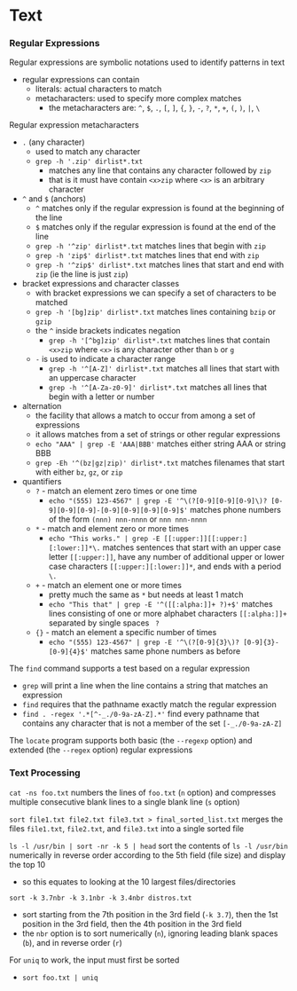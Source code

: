 # Text

### Regular Expressions
Regular expressions are symbolic notations used to identify patterns in text
* regular expressions can contain
  * literals: actual characters to match
  * metacharacters: used to specify more complex matches
    * the metacharacters are: `^`, `$`, `.`, `[`, `]`, `{`, `}`, `-`, `?`, `*`, `+`, `(`, `)`, `|`, `\`

Regular expression metacharacters
* `.` (any character)
  * used to match any character
  * `grep -h '.zip' dirlist*.txt`
    * matches any line that contains any character followed by `zip`
    * that is it must have contain `<x>zip` where `<x>` is an arbitrary character
* `^` and `$` (anchors)
  * `^` matches only if the regular expression is found at the beginning of the line
  * `$` matches only if the regular expression is found at the end of the line
  * `grep -h '^zip' dirlist*.txt` matches lines that begin with `zip`
  * `grep -h 'zip$' dirlist*.txt` matches lines that end with `zip`
  * `grep -h '^zip$' dirlist*.txt` matches lines that start and end with `zip` (ie the line is just `zip`)
* bracket expressions and character classes
  * with bracket expressions we can specify a set of characters to be matched
  * `grep -h '[bg]zip' dirlist*.txt` matches lines containing `bzip` or `gzip`
  * the `^` inside brackets indicates negation
    * `grep -h '[^bg]zip' dirlist*.txt` matches lines that contain `<x>zip` where `<x>` is any character other than `b` or `g`
  * `-` is used to indicate a character range
    * `grep -h '^[A-Z]' dirlist*.txt` matches all lines that start with an uppercase character
    * `grep -h '^[A-Za-z0-9]' dirlist*.txt` matches all lines that begin with a letter or number
* alternation
  * the facility that allows a match to occur from among a set of expressions
  * it allows matches from a set of strings or other regular expressions
  * `echo "AAA" | grep -E 'AAA|BBB'` matches either string AAA or string BBB
  * `grep -Eh '^(bz|gz|zip)' dirlist*.txt` matches filenames that start with either `bz`, `gz`, or `zip`
* quantifiers
  * `?` - match an element zero times or one time
    * `echo "(555) 123-4567" | grep -E '^\(?[0-9][0-9][0-9]\)? [0-9][0-9][0-9]-[0-9][0-9][0-9][0-9]$'` matches phone numbers of the form `(nnn) nnn-nnnn` or `nnn nnn-nnnn`
  * `*` - match and element zero or more times
    * `echo "This works." | grep -E [[:upper:]][[:upper:][:lower:]]*\.` matches sentences that start with an upper case letter `[[:upper:]]`, have any number of additional upper or lower case characters `[[:upper:][:lower:]]*`, and ends with a period `\.`
  * `+` - match an element one or more times
    * pretty much the same as `*` but needs at least 1 match
    * `echo "This that" | grep -E '^([[:alpha:]]+ ?)+$'` matches lines consisting of one or more alphabet characters `[[:alpha:]]+` separated by single spaces ` ?`
  * `{}` - match an element a specific number of times
    * `echo "(555) 123-4567" | grep -E '^\(?[0-9]{3}\)? [0-9]{3}-[0-9]{4}$'` matches same phone numbers as before

The `find` command supports a test based on a regular expression
* `grep` will print a line when the line contains a string that matches an expression
* `find` requires that the pathname exactly match the regular expression
* `find . -regex '.*[^-_./0-9a-zA-Z].*'` find every pathname that contains any character that is not a member of the set `[-_./0-9a-zA-Z]`

The `locate` program supports both basic (the `--regexp` option) and extended (the `--regex` option) regular expressions

### Text Processing
`cat -ns foo.txt` numbers the lines of `foo.txt` (`n` option) and compresses multiple consecutive blank lines to a single blank line (`s` option)

`sort file1.txt file2.txt file3.txt > final_sorted_list.txt` merges the files `file1.txt`, `file2.txt`, and `file3.txt` into a single sorted file

`ls -l /usr/bin | sort -nr -k 5 | head` sort the contents of `ls -l /usr/bin` numerically in reverse order according to the 5th field (file size) and display the top 10
* so this equates to looking at the 10 largest files/directories

`sort -k 3.7nbr -k 3.1nbr -k 3.4nbr distros.txt`
* sort starting from the 7th position in the 3rd field (`-k 3.7`), then the 1st position in the 3rd field, then the 4th position in the 3rd field
* the `nbr` option is to sort numerically (`n`), ignoring leading blank spaces (`b`), and in reverse order (`r`)

For `uniq` to work, the input must first be sorted
* `sort foo.txt | uniq`
